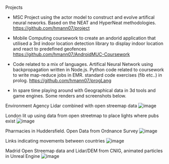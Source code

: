 
Projects
- MSC Project using the actor model to construct and evolve artifical neural neworks. Based on the NEAT and HyperNeat methodologies.
  https://github.com/hmann07/project
  
- Mobile Computing coursework to create an andorid application that utilised a 3rd indoor location detection library to display indoor location and react to predefined geofences
  https://github.com/hmann07/AndroidMUC-Coursework

- Code related to a mix of languages. Artifical Neural Network using backpropagation written in Node.js. Python code related to coursework to write map-reduce jobs in EMR.     standard code exercises (fib etc..) in prolog. https://github.com/hmann07/progLang


- In spare time playing around with Geographical data in 3d tools and game engines. Some renders and screenshots below.

Environment Agency Lidar combined with open streemap data
![image](https://user-images.githubusercontent.com/26671404/120347944-01f0ba00-c2fd-11eb-81c0-0d437089d88e.png)

London lit up using data from open streetmap to place lights where pubs exist
![image](https://user-images.githubusercontent.com/26671404/120348156-35334900-c2fd-11eb-985c-0169e8171520.png)

Pharmacies in Huddersfield. Open Data from Ordnance Survey
![image](https://user-images.githubusercontent.com/26671404/120348405-73306d00-c2fd-11eb-864d-e5d8f92e48d8.png)

Links indicating movements between countries
![image](https://user-images.githubusercontent.com/26671404/120349027-0669a280-c2fe-11eb-9cc1-dd9aaae8dfa4.png)

Madrid Open Streemap data and Lidar/DEM from CNIG, animated particles in Unreal Engine
![image](https://user-images.githubusercontent.com/26671404/120351293-0e2a4680-c300-11eb-87d8-02df85bcdfef.png)
